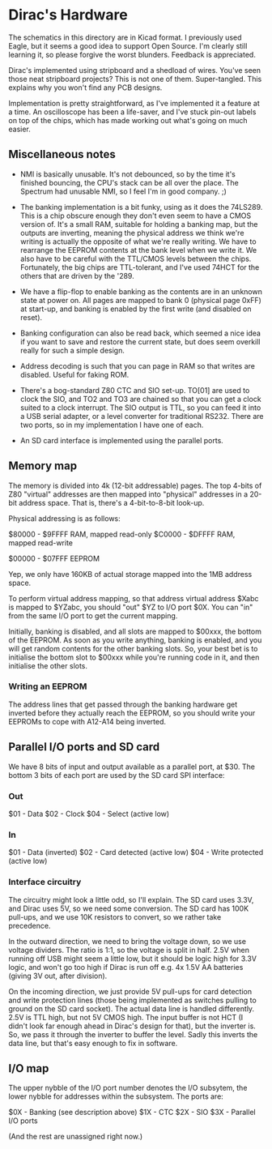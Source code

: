Dirac's Hardware
================

The schematics in this directory are in Kicad format. I previously
used Eagle, but it seems a good idea to support Open Source. I'm
clearly still learning it, so please forgive the worst
blunders. Feedback is appreciated.

Dirac's implemented using stripboard and a shedload of wires. You've
seen those neat stripboard projects? This is not one of
them. Super-tangled. This explains why you won't find any PCB designs.

Implementation is pretty straightforward, as I've implemented it a
feature at a time. An oscilloscope has been a life-saver, and I've
stuck pin-out labels on top of the chips, which has made working out
what's going on much easier.

Miscellaneous notes
-------------------

* NMI is basically unusable. It's not debounced, so by the time it's
  finished bouncing, the CPU's stack can be all over the place. The
  Spectrum had unusable NMI, so I feel I'm in good company. ;)

* The banking implementation is a bit funky, using as it does the
  74LS289. This is a chip obscure enough they don't even seem to have
  a CMOS version of. It's a small RAM, suitable for holding a banking
  map, but the outputs are inverting, meaning the physical address we
  think we're writing is actually the opposite of what we're really
  writing. We have to rearrange the EEPROM contents at the bank level
  when we write it. We also have to be careful with the TTL/CMOS
  levels between the chips. Fortunately, the big chips are
  TTL-tolerant, and I've used 74HCT for the others that are driven by
  the '289.

* We have a flip-flop to enable banking as the contents are in an
  unknown state at power on. All pages are mapped to bank 0 (physical
  page 0xFF) at start-up, and banking is enabled by the first write
  (and disabled on reset).

* Banking configuration can also be read back, which seemed a nice
  idea if you want to save and restore the current state, but does
  seem overkill really for such a simple design.

* Address decoding is such that you can page in RAM so that writes are
  disabled. Useful for faking ROM.

* There's a bog-standard Z80 CTC and SIO set-up. TO[01] are used to
  clock the SIO, and TO2 and TO3 are chained so that you can get a
  clock suited to a clock interrupt. The SIO output is TTL, so you can
  feed it into a USB serial adapter, or a level converter for
  traditional RS232. There are two ports, so in my implementation I
  have one of each.

* An SD card interface is implemented using the parallel ports.

Memory map
----------

The memory is divided into 4k (12-bit addressable) pages. The top
4-bits of Z80 "virtual" addresses are then mapped into "physical"
addresses in a 20-bit address space. That is, there's a 4-bit-to-8-bit
look-up.

Physical addressing is as follows:

$80000 - $9FFFF RAM, mapped read-only
$C0000 - $DFFFF RAM, mapped read-write

$00000 - $07FFF EEPROM

Yep, we only have 160KB of actual storage mapped into the 1MB address
space.

To perform virtual address mapping, so that address virtual address
$Xabc is mapped to $YZabc, you should "out" $YZ to I/O port $0X. You
can "in" from the same I/O port to get the current mapping.

Initially, banking is disabled, and all slots are mapped to $00xxx,
the bottom of the EEPROM. As soon as you write anything, banking is
enabled, and you will get random contents for the other banking slots.
So, your best bet is to initialise the bottom slot to $00xxx while
you're running code in it, and then initialise the other slots.

### Writing an EEPROM

The address lines that get passed through the banking hardware get
inverted before they actually reach the EEPROM, so you should write
your EEPROMs to cope with A12-A14 being inverted.

Parallel I/O ports and SD card
------------------------------

We have 8 bits of input and output available as a parallel port, at
$30. The bottom 3 bits of each port are used by the SD card SPI
interface:

### Out

$01 - Data
$02 - Clock
$04 - Select (active low)

### In

$01 - Data (inverted)
$02 - Card detected (active low)
$04 - Write protected (active low)

### Interface circuitry

The circuitry might look a little odd, so I'll explain. The SD card
uses 3.3V, and Dirac uses 5V, so we need some conversion. The SD card
has 100K pull-ups, and we use 10K resistors to convert, so we rather
take precedence.

In the outward direction, we need to bring the voltage down, so we use
voltage dividers. The ratio is 1:1, so the voltage is split in half.
2.5V when running off USB might seem a little low, but it should be
logic high for 3.3V logic, and won't go too high if Dirac is run off
e.g. 4x 1.5V AA batteries (giving 3V out, after division).

On the incoming direction, we just provide 5V pull-ups for card
detection and write protection lines (those being implemented as
switches pulling to ground on the SD card socket). The actual data
line is handled differently. 2.5V is TTL high, but not 5V CMOS high.
The input buffer is not HCT (I didn't look far enough ahead in Dirac's
design for that), but the inverter is. So, we pass it through the
inverter to buffer the level. Sadly this inverts the data line, but
that's easy enough to fix in software.

I/O map
-------

The upper nybble of the I/O port number denotes the I/O subsytem, the
lower nybble for addresses within the subsystem. The ports are:

$0X - Banking (see description above)
$1X - CTC
$2X - SIO
$3X - Parallel I/O ports

(And the rest are unassigned right now.)
